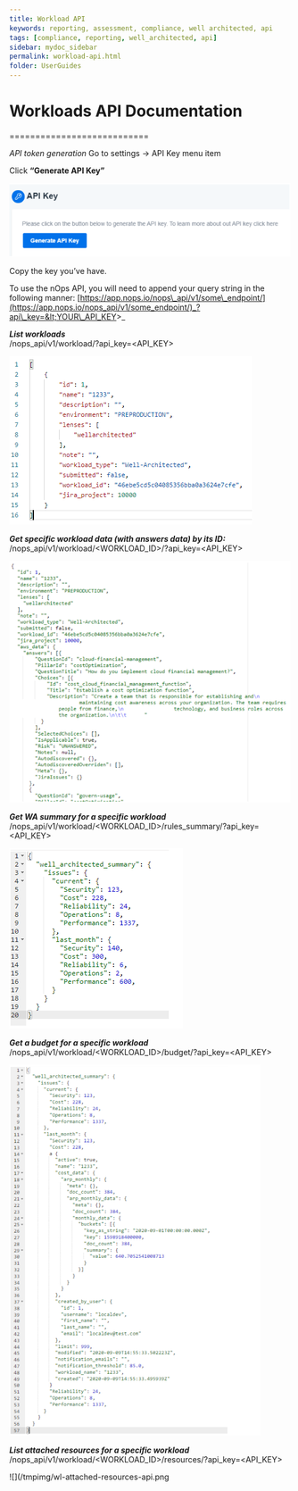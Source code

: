 ```yaml
---
title: Workload API
keywords: reporting, assessment, compliance, well architected, api
tags: [compliance, reporting, well_architected, api]
sidebar: mydoc_sidebar
permalink: workload-api.html
folder: UserGuides
---
```


# Workloads API Documentation #
===========================

_API token generation_ Go to settings -> API Key menu item

Click **“Generate API Key”**

![](/tmpimg/gen-api.png)

Copy the key you’ve have.

To use the nOps API, you will need to append your query string in the following manner: [https://app.nops.io/nops\_api/v1/some\_endpoint/](https://app.nops.io/nops_api/v1/some_endpoint/)_?api\_key=&lt;YOUR\_API_KEY&gt;_

**_List workloads_**  
/nops\_api/v1/workload/?api\_key=&lt;API_KEY&gt;

![](/tmpimg/list-workloads-api.png)

**_Get specific workload data (with answers data) by its ID:_** /nops\_api/v1/workload/&lt;WORKLOAD\_ID&gt;/?api\_key=&lt;API\_KEY&gt;

![](/tmpimg/workload-data-api.png)

**_Get WA summary for a specific workload_** /nops\_api/v1/workload/&lt;WORKLOAD\_ID&gt;/rules\_summary/?api\_key=&lt;API_KEY&gt;

![](/tmpimg/waf-summary-api.png)

**_Get a budget for a specific workload_** /nops\_api/v1/workload/&lt;WORKLOAD\_ID&gt;/budget/?api\_key=&lt;API\_KEY&gt;

![](/tmpimg/budget-api.png)

**_List attached resources for a specific workload_** /nops\_api/v1/workload/&lt;WORKLOAD\_ID&gt;/resources/?api\_key=&lt;API\_KEY&gt;

![](/tmpimg/wl-attached-resources-api.png